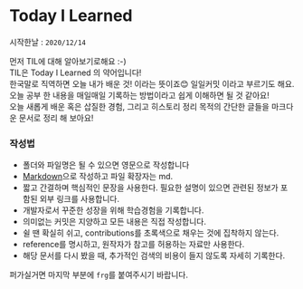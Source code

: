 # Today I Learned

시작한날 : ```2020/12/14```

먼저 TIL에 대해 알아보기로해요 :-)<br/>
TIL은 Today I Learned 의 약어입니다!<br/>
한국말로 직역하면 오늘 내가 배운 것! 이라는 뜻이죠😊 일일커밋 이라고 부르기도 해요.<br/>
오늘 공부 한 내용을 매일매일 기록하는 방법이라고 쉽게 이해하면 될 것 같아요!<br/>
오늘 새롭게 배운 혹은 삽질한 경험, 그리고 히스토리 정리 목적의 간단한 글들을 마크다운 문서로 정리 해 보아요!

### 작성법

- 폴더와 파일명은 될 수 있으면 영문으로 작성합니다
- [Markdown]()으로 작성하고 파일 확장자는 md.
- 짧고 간결하며 핵심적인 문장을 사용한다. 필요한 설명이 있으면 관련된 정보가 포함된 외부 링크를 사용합니다.
- 개발자로서 꾸준한 성장을 위해 학습경험을 기록합니다.
- 의미없는 커밋은 지양하고 모든 내용은 직접 작성합니다.
- 쉴 땐 확실히 쉬고, contributions를 초록색으로 채우는 것에 집착하지 않는다.
- reference를 명시하고, 원작자가 참고를 허용하는 자료만 사용한다.
- 해당 문서를 다시 봤을 때, 추가적인 검색의 비용이 들지 않도록 자세히 기록한다.

퍼가실거면 마지막 부분에 `frg`를 붙여주시기 바랍니다.